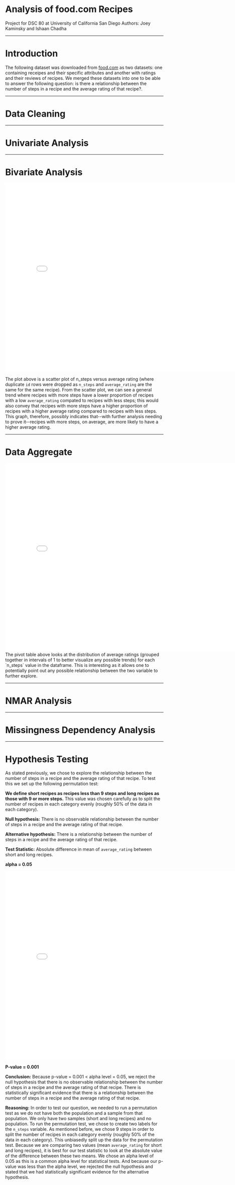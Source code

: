 # Analysis of food.com Recipes
Project for DSC 80 at University of California San Diego
Authors: Joey Kaminsky and Ishaan Chadha

---
# Introduction

The following dataset was downloaded from [food.com](https://www.food.com) as two datasets: one containing receipes and their specific attributes and another with ratings and their reviews of recipes. We merged these datasets into one to be able to answer the following question: is there a relationship between the number of steps in a recipe and the average rating of that recipe?. 

---
# Data Cleaning

---
# Univariate Analysis

---
# Bivariate Analysis
<iframe src="assets/bivariate-plot.html" width=800 height=600 frameBorder=0></iframe>

The plot above is a scatter plot of n_steps versus average rating (where duplicate `id` rows were dropped as `n_steps` and `average_rating` are the same for the same recipe). From the scatter plot, we can see a general trend where recipes with more steps have a lower proportion of recipes with a low `average_rating` compated to recipes with less steps; this would also convey that recipes with more steps have a higher proportion of recipes with a higher average rating compared to recipes with less steps. This graph, therefore, possibly indicates that--with further analysis needing to prove it--recipes with more steps, on average, are more likely to have a higher average rating.

---
# Data Aggregate
<iframe src="assets/pivot_table_steps.html" width="800" height="600" frameborder="0"></iframe>
The pivot table above looks at the distribution of average ratings (grouped together in intervals of 1 to better visualize any possible trends) for each `n_steps` value in the dataframe. This is interesting as it allows one to potentially point out any possible relationship between the two variable to further explore.

---
# NMAR Analysis

---
# Missingness Dependency Analysis


---
# Hypothesis Testing

As stated previously, we chose to explore the relationship between the number of steps in a recipe and the average rating of that recipe. To test this we set up the following permutation test:

**We define short recipes as recipes less than 9 steps and long recipes as those with 9 or more steps.** This value was chosen carefully as to split the number of recipes in each category evenly (roughly 50% of the data in each category).

**Null hypothesis:** There is no observable relationship between the number of steps in a recipe and the average rating of that recipe.

**Alternative hypothesis:** There is a relationship between the number of steps in a recipe and the average rating of that recipe.


**Test Statistic:** Absolute difference in mean of `average_rating` between short and long recipes.

**alpha = 0.05**

<iframe src="assets/perm-test-steps.html" width=800 height=600 frameBorder=0></iframe>


**P-value = 0.001**

**Conclusion:** Because p-value = 0.001 < alpha level = 0.05, we reject the null hypothesis that there is no observable relationship between the number of steps in a recipe and the average rating of that recipe. There is statistically significant evidence that there is a relationship between the number of steps in a recipe and the average rating of that recipe. 


**Reasoning:** In order to test our question, we needed to run a permutation test as we do not have both the population and a sample from that population. We only have two samples (short and long recipes) and no population. To run the permutation test, we chose to create two labels for the `n_steps` variable. As mentioned before, we chose 9 steps in order to split the number of recipes in each category evenly (roughly 50% of the data in each category). This unbiasedly split up the data for the permutation test. Because we are comparing two values (mean `average_rating` for short and long recipes), it is best for our test statistic to look at the absolute value of the difference between these two means. We chose an alpha level of 0.05 as this is a common alpha level for statistical tests. And because our p-value was less than the alpha level, we rejected the null hypothesis and stated that we had statistically significant evidence for the alternative hypothesis. 
